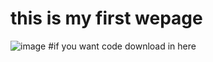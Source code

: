 # this is my first wepage
![image](https://github.com/user-attachments/assets/4375f712-ec0e-4abb-a24c-7c2bece9aa24)
#if you want code download in here
